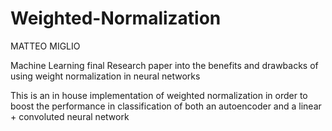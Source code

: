 # Weighted-Normalization

MATTEO MIGLIO

Machine Learning final Research paper into the benefits and drawbacks of using weight normalization in neural networks

This is an in house implementation of weighted normalization in order to boost the performance in classification of both an autoencoder and a 
linear + convoluted neural network
